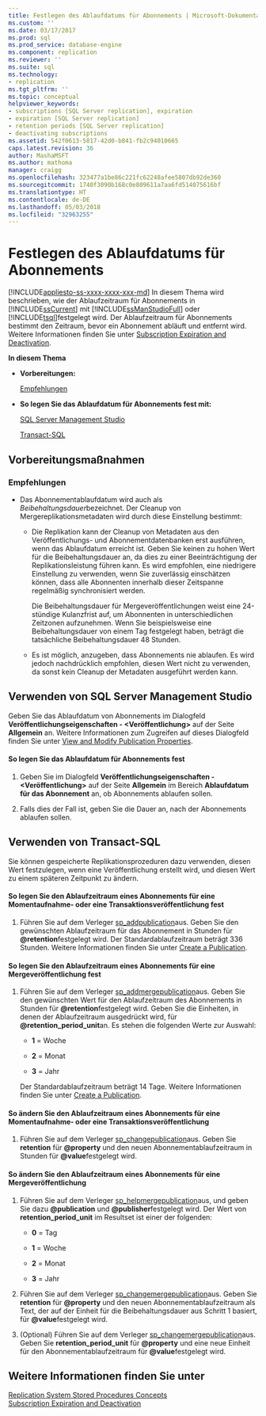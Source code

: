 ```yaml
---
title: Festlegen des Ablaufdatums für Abonnements | Microsoft-Dokumentation
ms.custom: ''
ms.date: 03/17/2017
ms.prod: sql
ms.prod_service: database-engine
ms.component: replication
ms.reviewer: ''
ms.suite: sql
ms.technology:
- replication
ms.tgt_pltfrm: ''
ms.topic: conceptual
helpviewer_keywords:
- subscriptions [SQL Server replication], expiration
- expiration [SQL Server replication]
- retention periods [SQL Server replication]
- deactivating subscriptions
ms.assetid: 542f0613-5817-42d0-b841-fb2c94010665
caps.latest.revision: 36
author: MashaMSFT
ms.author: mathoma
manager: craigg
ms.openlocfilehash: 323477a1be86c221fc62248afee5807db92de360
ms.sourcegitcommit: 1740f3090b168c0e809611a7aa6fd514075616bf
ms.translationtype: HT
ms.contentlocale: de-DE
ms.lasthandoff: 05/03/2018
ms.locfileid: "32963255"
---
```

# <a name="set-the-expiration-period-for-subscriptions"></a>Festlegen des Ablaufdatums für Abonnements
[!INCLUDE[appliesto-ss-xxxx-xxxx-xxx-md](../../../includes/appliesto-ss-xxxx-xxxx-xxx-md.md)]
  In diesem Thema wird beschrieben, wie der Ablaufzeitraum für Abonnements in [!INCLUDE[ssCurrent](../../../includes/sscurrent-md.md)] mit [!INCLUDE[ssManStudioFull](../../../includes/ssmanstudiofull-md.md)] oder [!INCLUDE[tsql](../../../includes/tsql-md.md)]festgelegt wird. Der Ablaufzeitraum für Abonnements bestimmt den Zeitraum, bevor ein Abonnement abläuft und entfernt wird. Weitere Informationen finden Sie unter [Subscription Expiration and Deactivation](../../../relational-databases/replication/subscription-expiration-and-deactivation.md).  
  
 **In diesem Thema**  
  
-   **Vorbereitungen:**  
  
     [Empfehlungen](#Recommendations)  
  
-   **So legen Sie das Ablaufdatum für Abonnements fest mit:**  
  
     [SQL Server Management Studio](#SSMSProcedure)  
  
     [Transact-SQL](#TsqlProcedure)  
  
##  <a name="BeforeYouBegin"></a> Vorbereitungsmaßnahmen  
  
###  <a name="Recommendations"></a> Empfehlungen  
  
-   Das Abonnementablaufdatum wird auch als *Beibehaltungsdauer*bezeichnet. Der Cleanup von Mergereplikationsmetadaten wird durch diese Einstellung bestimmt:  
  
    -   Die Replikation kann der Cleanup von Metadaten aus den Veröffentlichungs- und Abonnementdatenbanken erst ausführen, wenn das Ablaufdatum erreicht ist. Geben Sie keinen zu hohen Wert für die Beibehaltungsdauer an, da dies zu einer Beeinträchtigung der Replikationsleistung führen kann. Es wird empfohlen, eine niedrigere Einstellung zu verwenden, wenn Sie zuverlässig einschätzen können, dass alle Abonnenten innerhalb dieser Zeitspanne regelmäßig synchronisiert werden.  
  
         Die Beibehaltungsdauer für Mergeveröffentlichungen weist eine 24-stündige Kulanzfrist auf, um Abonnenten in unterschiedlichen Zeitzonen aufzunehmen. Wenn Sie beispielsweise eine Beibehaltungsdauer von einem Tag festgelegt haben, beträgt die tatsächliche Beibehaltungsdauer 48 Stunden.  
  
    -   Es ist möglich, anzugeben, dass Abonnements nie ablaufen. Es wird jedoch nachdrücklich empfohlen, diesen Wert nicht zu verwenden, da sonst kein Cleanup der Metadaten ausgeführt werden kann.  
  
##  <a name="SSMSProcedure"></a> Verwenden von SQL Server Management Studio  
 Geben Sie das Ablaufdatum von Abonnements im Dialogfeld **Veröffentlichungseigenschaften - \<Veröffentlichung>** auf der Seite **Allgemein** an. Weitere Informationen zum Zugreifen auf dieses Dialogfeld finden Sie unter [View and Modify Publication Properties](../../../relational-databases/replication/publish/view-and-modify-publication-properties.md).  
  
#### <a name="to-set-the-expiration-period-for-subscriptions"></a>So legen Sie das Ablaufdatum für Abonnements fest  
  
1.  Geben Sie im Dialogfeld **Veröffentlichungseigenschaften - \<Veröffentlichung>** auf der Seite **Allgemein** im Bereich **Ablaufdatum für das Abonnement** an, ob Abonnements ablaufen sollen.  
  
2.  Falls dies der Fall ist, geben Sie die Dauer an, nach der Abonnements ablaufen sollen.  
  
##  <a name="TsqlProcedure"></a> Verwenden von Transact-SQL  
 Sie können gespeicherte Replikationsprozeduren dazu verwenden, diesen Wert festzulegen, wenn eine Veröffentlichung erstellt wird, und diesen Wert zu einem späteren Zeitpunkt zu ändern.  
  
#### <a name="to-set-the-expiration-period-for-a-subscription-to-a-snapshot-or-transactional-publication"></a>So legen Sie den Ablaufzeitraum eines Abonnements für eine Momentaufnahme- oder eine Transaktionsveröffentlichung fest  
  
1.  Führen Sie auf dem Verleger [sp_addpublication](../../../relational-databases/system-stored-procedures/sp-addpublication-transact-sql.md)aus. Geben Sie den gewünschten Ablaufzeitraum für das Abonnement in Stunden für **@retention**festgelegt wird. Der Standardablaufzeitraum beträgt 336 Stunden. Weitere Informationen finden Sie unter [Create a Publication](../../../relational-databases/replication/publish/create-a-publication.md).  
  
#### <a name="to-set-the-expiration-period-for-a-subscription-to-a-merge-publication"></a>So legen Sie den Ablaufzeitraum eines Abonnements für eine Mergeveröffentlichung fest  
  
1.  Führen Sie auf dem Verleger [sp_addmergepublication](../../../relational-databases/system-stored-procedures/sp-addmergepublication-transact-sql.md)aus. Geben Sie den gewünschten Wert für den Ablaufzeitraum des Abonnements in Stunden für **@retention**festgelegt wird. Geben Sie die Einheiten, in denen der Ablaufzeitraum ausgedrückt wird, für **@retention_period_unit**an. Es stehen die folgenden Werte zur Auswahl:  
  
    -   **1** = Woche  
  
    -   **2** = Monat  
  
    -   **3** = Jahr  
  
     Der Standardablaufzeitraum beträgt 14 Tage. Weitere Informationen finden Sie unter [Create a Publication](../../../relational-databases/replication/publish/create-a-publication.md).  
  
#### <a name="to-change-the-expiration-period-for-a-subscription-to-a-snapshot-or-transactional-publication"></a>So ändern Sie den Ablaufzeitraum eines Abonnements für eine Momentaufnahme- oder eine Transaktionsveröffentlichung  
  
1.  Führen Sie auf dem Verleger [sp_changepublication](../../../relational-databases/system-stored-procedures/sp-changepublication-transact-sql.md)aus. Geben Sie **retention** für **@property** und den neuen Abonnementablaufzeitraum in Stunden für **@value**festgelegt wird.  
  
#### <a name="to-change-the-expiration-period-for-a-subscription-to-a-merge-publication"></a>So ändern Sie den Ablaufzeitraum eines Abonnements für eine Mergeveröffentlichung  
  
1.  Führen Sie auf dem Verleger [sp_helpmergepublication](../../../relational-databases/system-stored-procedures/sp-helpmergepublication-transact-sql.md)aus, und geben Sie dazu **@publication** und **@publisher**festgelegt wird. Der Wert von **retention_period_unit** im Resultset ist einer der folgenden:  
  
    -   **0** = Tag  
  
    -   **1** = Woche  
  
    -   **2** = Monat  
  
    -   **3** = Jahr  
  
2.  Führen Sie auf dem Verleger [sp_changemergepublication](../../../relational-databases/system-stored-procedures/sp-changemergepublication-transact-sql.md)aus. Geben Sie **retention** für **@property** und den neuen Abonnementablaufzeitraum als Text, der auf der Einheit für die Beibehaltungsdauer aus Schritt 1 basiert, für **@value**festgelegt wird.  
  
3.  (Optional) Führen Sie auf dem Verleger [sp_changemergepublication](../../../relational-databases/system-stored-procedures/sp-changemergepublication-transact-sql.md)aus. Geben Sie **retention_period_unit** für **@property** und eine neue Einheit für den Abonnementablaufzeitraum für **@value**festgelegt wird.  
  
## <a name="see-also"></a>Weitere Informationen finden Sie unter  
 [Replication System Stored Procedures Concepts](../../../relational-databases/replication/concepts/replication-system-stored-procedures-concepts.md)   
 [Subscription Expiration and Deactivation](../../../relational-databases/replication/subscription-expiration-and-deactivation.md)  
  
  

